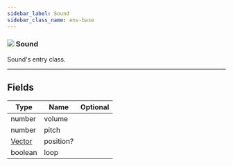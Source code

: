 ```yaml
---
sidebar_label: Sound
sidebar_class_name: env-base
---
```


### ![](/img/wiki/base.png) Sound
Sound's entry class.<br/>

-----------------
## Fields

| Type   | Name | Optional |
| ------ | ---- | -------: |
| number | volume |   |
| number | pitch |   |
| [Vector](../vector/README.md) | position? |   |
| boolean | loop |   |

